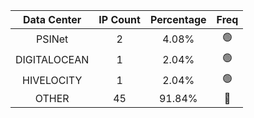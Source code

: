 | Data Center | IP Count | Percentage | Freq |
|:------------:|:--------:|:-----------:|:-----:|
| PSINet | 2 | 4.08% | 🟢 |
| DIGITALOCEAN | 1 | 2.04% | 🟢 |
| HIVELOCITY | 1 | 2.04% | 🟢 |
| OTHER | 45 | 91.84% | 🔴 |